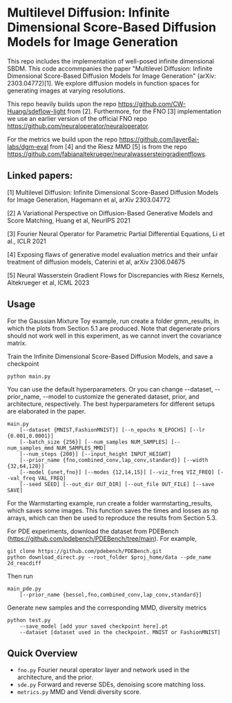 # Multilevel Diffusion: Infinite Dimensional Score-Based Diffusion Models for Image Generation

This repo includes the implementation of well-posed infinite dimensional SBDM. This code accommpanies the paper "Multilevel Diffusion: Infinite Dimensional Score-Based Diffusion Models for Image Generation" (arXiv: 2303.04772)[1].
We explore diffusion models in function spaces for generating images at varying resolutions.


This repo heavily builds upon the repo https://github.com/CW-Huang/sdeflow-light from [2]. 
Furthermore, for the FNO [3] implementation we use an 
earlier version of the official FNO repo https://github.com/neuraloperator/neuraloperator.

For the metrics we build upon the repo https://github.com/layer6ai-labs/dgm-eval from [4] 
and the Riesz MMD [5] is from the repo https://github.com/fabianaltekrueger/neuralwassersteingradientflows.


## Linked papers: 
[1] Multilevel Diffusion: Infinite Dimensional Score-Based Diffusion Models for Image Generation, Hagemann et al, arXiv 2303.04772

[2] A Variational Perspective on Diffusion-Based Generative Models and Score Matching, Huang et al, NeurIPS 2021

[3] Fourier Neural Operator for Parametric Partial Differential Equations, Li et al., ICLR 2021

[4] Exposing flaws of generative model evaluation metrics and their unfair treatment of diffusion models, Caterini et al, arXiv 2306.04675

[5] Neural Wasserstein Gradient Flows for Discrepancies with Riesz Kernels, Altekrueger et al, ICML 2023

## Usage

For the Gaussian Mixture Toy example, run create a folder gmm_results, in which the plots from Section 5.1 are produced. Note that degenerate priors should not work well in this experiment, as we cannot invert the covariance matrix. 

Train the Infinite Dimensional Score-Based Diffusion Models, and save a checkpoint
```
python main.py
```

You can use the default hyperparameters. Or you can change --dataset, --prior_name, --model to customize the generated dataset, prior, and architecture, respectively. The best hyperparameters for different setups are elaborated in the paper.
```
main.py 
    [--dataset {MNIST,FashionMNIST}] [--n_epochs N_EPOCHS] [--lr {0.001,0.0001}]
    [--batch_size {256}] [--num_samples NUM_SAMPLES] [--num_samples_mmd NUM_SAMPLES_MMD]
    [--num_steps {200}] [--input_height INPUT_HEIGHT]
    [--prior_name {fno,combined_conv,lap_conv,standard}] [--width {32,64,128}]
    [--model {unet,fno}] [--modes {12,14,15}] [--viz_freq VIZ_FREQ] [--val_freq VAL_FREQ]
    [--seed SEED] [--out_dir OUT_DIR] [--out_file OUT_FILE] [--save SAVE]
```

For the Warmstarting example, run create a folder warmstarting_results, which saves some images. This function saves the times and losses as np arrays, which can then be used to reproduce the results from Section 5.3.


For PDE experiments, download the dataset from PDEBench (https://github.com/pdebench/PDEBench/tree/main). For example,
```
git clone https://github.com/pdebench/PDEBench.git
python download_direct.py --root_folder $proj_home/data --pde_name 2d_reacdiff
```
Then run
```
main_pde.py 
    [--prior_name {bessel,fno,combined_conv,lap_conv,standard}]
```


Generate new samples and the corresponding MMD, diversity metrics
```
python test.py
    --save_model [add your saved checkpoint here].pt
    --dataset [dataset used in the checkpoint. MNIST or FashionMNIST]
```

 

## Quick Overview
- `fno.py` Fourier neural operator layer and network used in the architecture, and the prior.
- `sde.py` Forward and reverse SDEs, denoising score matching loss.
- `metrics.py` MMD and Vendi diversity score.

